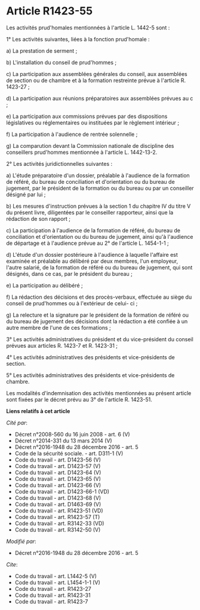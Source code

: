 # Article R1423-55

Les activités prud'homales mentionnées à l'article L. 1442-5 sont : 

1° Les activités suivantes, liées à la fonction prud'homale : 

a) La prestation de serment ; 

b) L'installation du conseil de prud'hommes ; 

c) La participation aux assemblées générales du conseil, aux assemblées de section ou de chambre et à la formation restreinte
prévue à l'article R. 1423-27 ; 

d) La participation aux réunions préparatoires aux assemblées prévues au c ; 

e) La participation aux commissions prévues par des dispositions législatives ou réglementaires ou instituées par le
règlement intérieur ; 

f) La participation à l'audience de rentrée solennelle ; 

g) La comparution devant la Commission nationale de discipline des conseillers prud'hommes mentionnée à l'article L.
1442-13-2.

2° Les activités juridictionnelles suivantes : 

a) L'étude préparatoire d'un dossier, préalable à l'audience de la formation de référé, du bureau de conciliation et
d'orientation ou du bureau de jugement, par le président de la formation ou du bureau ou par un conseiller désigné par lui ; 

b) Les mesures d'instruction prévues à la section 1 du chapitre IV du titre V du présent livre, diligentées par le conseiller
rapporteur, ainsi que la rédaction de son rapport ; 

c) La participation à l'audience de la formation de référé, du bureau de conciliation et d'orientation ou du bureau de
jugement, ainsi qu'à l'audience de départage et à l'audience prévue au 2° de l'article L. 1454-1-1 ; 

d) L'étude d'un dossier postérieure à l'audience à laquelle l'affaire est examinée et préalable au délibéré par deux membres,
l'un employeur, l'autre salarié, de la formation de référé ou du bureau de jugement, qui sont désignés, dans ce cas, par le
président du bureau ; 

e) La participation au délibéré ; 

f) La rédaction des décisions et des procès-verbaux, effectuée au siège du conseil de prud'hommes ou à l'extérieur de celui-
ci ; 

g) La relecture et la signature par le président de la formation de référé ou du bureau de jugement des décisions dont la
rédaction a été confiée à un autre membre de l'une de ces formations ; 

3° Les activités administratives du président et du vice-président du conseil prévues aux articles R. 1423-7 et R. 1423-31 ; 

4° Les activités administratives des présidents et vice-présidents de section. 

5° Les activités administratives des présidents et vice-présidents de chambre. 

Les modalités d'indemnisation des activités mentionnées au présent article sont fixées par le décret prévu au 3° de l'article
R. 1423-51.

**Liens relatifs à cet article**

_Cité par_:

  - Décret n°2008-560 du 16 juin 2008 - art. 6 (V)
  - Décret n°2014-331 du 13 mars 2014 (V)
  - Décret n°2016-1948 du 28 décembre 2016 - art. 5
  - Code de la sécurité sociale. - art. D311-1 (V)
  - Code du travail - art. D1423-56 (V)
  - Code du travail - art. D1423-57 (V)
  - Code du travail - art. D1423-64 (V)
  - Code du travail - art. D1423-65 (V)
  - Code du travail - art. D1423-66 (V)
  - Code du travail - art. D1423-66-1 (VD)
  - Code du travail - art. D1423-68 (V)
  - Code du travail - art. D1463-69 (V)
  - Code du travail - art. R1423-51 (VD)
  - Code du travail - art. R1423-57 (T)
  - Code du travail - art. R3142-33 (VD)
  - Code du travail - art. R3142-50 (V)

_Modifié par_:

  - Décret n°2016-1948 du 28 décembre 2016 - art. 5

_Cite_:

  - Code du travail - art. L1442-5 (V)
  - Code du travail - art. L1454-1-1 (V)
  - Code du travail - art. R1423-27
  - Code du travail - art. R1423-31
  - Code du travail - art. R1423-7
